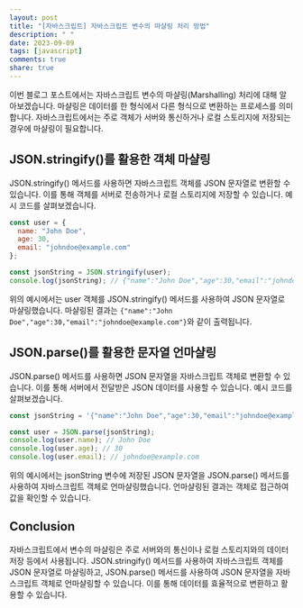 ```yaml
---
layout: post
title: "[자바스크립트] 자바스크립트 변수의 마샬링 처리 방법"
description: " "
date: 2023-09-09
tags: [javascript]
comments: true
share: true
---
```


이번 블로그 포스트에서는 자바스크립트 변수의 마샬링(Marshalling) 처리에 대해 알아보겠습니다. 마샬링은 데이터를 한 형식에서 다른 형식으로 변환하는 프로세스를 의미합니다. 자바스크립트에서는 주로 객체가 서버와 통신하거나 로컬 스토리지에 저장되는 경우에 마샬링이 필요합니다.

## JSON.stringify()를 활용한 객체 마샬링

JSON.stringify() 메서드를 사용하면 자바스크립트 객체를 JSON 문자열로 변환할 수 있습니다. 이를 통해 객체를 서버로 전송하거나 로컬 스토리지에 저장할 수 있습니다. 예시 코드를 살펴보겠습니다.

```javascript
const user = {
  name: "John Doe",
  age: 30,
  email: "johndoe@example.com"
};

const jsonString = JSON.stringify(user);
console.log(jsonString); // {"name":"John Doe","age":30,"email":"johndoe@example.com"}
```

위의 예시에서는 user 객체를 JSON.stringify() 메서드를 사용하여 JSON 문자열로 마샬링했습니다. 마샬링된 결과는 `{"name":"John Doe","age":30,"email":"johndoe@example.com"}`와 같이 출력됩니다.

## JSON.parse()를 활용한 문자열 언마샬링

JSON.parse() 메서드를 사용하면 JSON 문자열을 자바스크립트 객체로 변환할 수 있습니다. 이를 통해 서버에서 전달받은 JSON 데이터를 사용할 수 있습니다. 예시 코드를 살펴보겠습니다.

```javascript
const jsonString = '{"name":"John Doe","age":30,"email":"johndoe@example.com"}';

const user = JSON.parse(jsonString);
console.log(user.name); // John Doe
console.log(user.age); // 30
console.log(user.email); // johndoe@example.com
```

위의 예시에서는 jsonString 변수에 저장된 JSON 문자열을 JSON.parse() 메서드를 사용하여 자바스크립트 객체로 언마샬링했습니다. 언마샬링된 결과는 객체로 접근하여 값을 확인할 수 있습니다.

## Conclusion

자바스크립트에서 변수의 마샬링은 주로 서버와의 통신이나 로컬 스토리지와의 데이터 저장 등에서 사용됩니다. JSON.stringify() 메서드를 사용하여 자바스크립트 객체를 JSON 문자열로 마샬링하고, JSON.parse() 메서드를 사용하여 JSON 문자열을 자바스크립트 객체로 언마샬링할 수 있습니다. 이를 통해 데이터를 효율적으로 변환하고 활용할 수 있습니다.